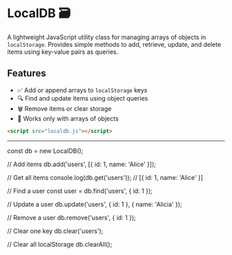 # LocalDB 🗃️
 
A lightweight JavaScript utility class for managing arrays of objects in `localStorage`. Provides simple methods to add, retrieve, update, and delete items using key-value pairs as queries.

## Features

- ✅ Add or append arrays to `localStorage` keys  
- 🔍 Find and update items using object queries  
- 🗑️ Remove items or clear storage  
- 🔐 Works only with arrays of objects

 

```html
<script src="localdb.js"></script>
```

---
const db = new LocalDB();

// Add items
db.add('users', [{ id: 1, name: 'Alice' }]);

// Get all items
console.log(db.get('users')); // [{ id: 1, name: 'Alice' }]

// Find a user
const user = db.find('users', { id: 1 });

// Update a user
db.update('users', { id: 1 }, { name: 'Alicia' });

// Remove a user
db.remove('users', { id: 1 });

// Clear one key
db.clear('users');

// Clear all localStorage
db.clearAll();

 
  
